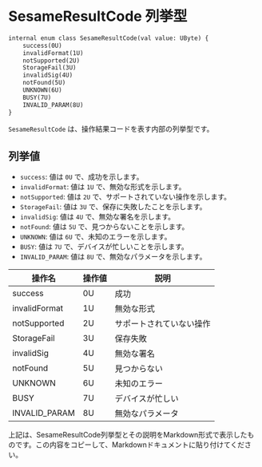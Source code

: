 # SesameResultCode 列挙型
```svg
internal enum class SesameResultCode(val value: UByte) {
    success(0U) 
    invalidFormat(1U) 
    notSupported(2U)
    StorageFail(3U) 
    invalidSig(4U) 
    notFound(5U) 
    UNKNOWN(6U)
    BUSY(7U)
    INVALID_PARAM(8U)
}
```


`SesameResultCode` は、操作結果コードを表す内部の列挙型です。

## 列挙値

- `success`: 値は `0U` で、成功を示します。
- `invalidFormat`: 値は `1U` で、無効な形式を示します。
- `notSupported`: 値は `2U` で、サポートされていない操作を示します。
- `StorageFail`: 値は `3U` で、保存に失敗したことを示します。
- `invalidSig`: 値は `4U` で、無効な署名を示します。
- `notFound`: 値は `5U` で、見つからないことを示します。
- `UNKNOWN`: 値は `6U` で、未知のエラーを示します。
- `BUSY`: 値は `7U` で、デバイスが忙しいことを示します。
- `INVALID_PARAM`: 値は `8U` で、無効なパラメータを示します。

| 操作名 | 操作値 | 説明   |
| ------ | ------ | ------ |
| success | 0U | 成功   |
| invalidFormat | 1U | 無効な形式 |
| notSupported | 2U | サポートされていない操作 |
| StorageFail | 3U | 保存失敗 |
| invalidSig | 4U | 無効な署名 |
| notFound | 5U | 見つからない |
| UNKNOWN | 6U | 未知のエラー |
| BUSY | 7U | デバイスが忙しい |
| INVALID_PARAM | 8U | 無効なパラメータ |
上記は、SesameResultCode列挙型とその説明をMarkdown形式で表示したものです。この内容をコピーして、Markdownドキュメントに貼り付けてください。







